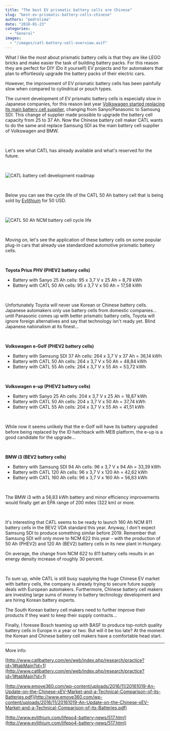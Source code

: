 ```yaml
---
title: "The best EV prismatic battery cells are Chinese"
slug: "best-ev-prismatic-battery-cells-chinese"
authors: "pedrolima"
date: "2018-01-23"
categories:
  - "General"
images:
  - "/images/catl-battery-cell-overview.avif"
---
```


What I like the most about prismatic battery cells is that they are like LEGO bricks and make easier the task of building battery packs. For this reason they are perfect for DIY (Do it yourself) EV projects and for automakers that plan to effortlessly upgrade the battery packs of their electric cars.

However, the improvement of EV prismatic battery cells has been painfully slow when compared to cylindrical or pouch types.

The current development of EV prismatic battery cells is especially slow in Japanese companies, for this reason last year [Volkswagen started replacing its main battery cell supplier](/2017/01/09/volkswagen-replaces-battery-cell-supplier/), changing from Sanyo/Panasonic to Samsung SDI. This change of supplier made possible to upgrade the battery cell capacity from 25 to 37 Ah. Now the Chinese battery cell maker CATL wants to do the same and replace Samsung SDI as the main battery cell supplier of Volkswagen and BMW.

 

Let's see what CATL has already available and what's reserved for the future.

 

![CATL battery cell development roadmap](images/catl-battery-cell-development-roadmap.avif)

 

Below you can see the cycle life of the CATL 50 Ah battery cell that is being sold by [Evlithium](http://www.evlithium.com/lifepo4-battery-news/517.html) for 50 USD.

 

![CATL 50 Ah NCM battery cell cycle life](images/catl-50-ah-ncm-battery-cell-cycle-life.avif)

 

Moving on, let's see the application of these battery cells on some popular plug-in cars that already use standardized automotive prismatic battery cells.

 

**Toyota Prius PHV (PHEV2 battery cells)**

- Battery with Sanyo 25 Ah cells: 95 x 3,7 V x 25 Ah = 8,79 kWh
- Battery with CATL 50 Ah cells: 95 x 3,7 V x 50 Ah = 17,58 kWh

 

Unfortunately Toyota will never use Korean or Chinese battery cells. Japanese automakers only use battery cells from domestic companies... until Panasonic comes up with better prismatic battery cells, Toyota will ignore foreign alternatives and say that technology isn't ready yet. Blind Japanese nationalism at its finest...

 

**Volkswagen e-Golf (PHEV2 battery cells)**

- Battery with Samsung SDI 37 Ah cells: 264 x 3,7 V x 37 Ah = 36,14 kWh
- Battery with CATL 50 Ah cells: 264 x 3,7 V x 50 Ah = 48,84 kWh
- Battery with CATL 55 Ah cells: 264 x 3,7 V x 55 Ah = 53,72 kWh

 

**Volkswagen e-up (PHEV2 battery cells)**

- Battery with Sanyo 25 Ah cells: 204 x 3,7 V x 25 Ah = 18,87 kWh
- Battery with CATL 50 Ah cells: 204 x 3,7 V x 50 Ah = 37,74 kWh
- Battery with CATL 55 Ah cells: 204 x 3,7 V x 55 Ah = 41,51 kWh

 

While now it seems unlikely that the e-Golf will have its battery upgraded before being replaced by the ID hatchback with MEB platform, the e-up is a good candidate for the upgrade...

 

**BMW i3 (BEV2 battery cells)**

- Battery with Samsung SDI 94 Ah cells: 96 x 3,7 V x 94 Ah = 33,39 kWh
- Battery with CATL 120 Ah cells: 96 x 3,7 V x 120 Ah = 42,62 kWh
- Battery with CATL 160 Ah cells: 96 x 3,7 V x 160 Ah = 56,83 kWh

 

The BMW i3 with a 56,83 kWh battery and minor efficiency improvements would finally get an EPA range of 200 miles (322 km) or more.

 

It's interesting that CATL seems to be ready to launch 160 Ah NCM 811 battery cells in the BEV2 VDA standard this year. Anyway, I don't expect Samsung SDI to produce something similar before 2019. Remember that Samsung SDI will only move to NCM 622 this year - with the production of 50 Ah (PHEV2) and 120 Ah (BEV2) battery cells in its new plant in Hungary.

On average, the change from NCM 622 to 811 battery cells results in an energy density increase of roughly 30 percent.

 

To sum up, while CATL is still busy supplying the huge Chinese EV market with battery cells, the company is already trying to secure future supply deals with European automakers. Furthermore, Chinese battery cell makers are investing large sums of money in battery technology development and are hiring Korean battery experts.

The South Korean battery cell makers need to further improve their products if they want to keep their supply contracts...

Finally, I foresee Bosch teaming up with BASF to produce top-notch quality battery cells in Europe in a year or two. But will it be too late? At the moment the Korean and Chinese battery cell makers have a comfortable head start.

---

More info:

[http://www.catlbattery.com/en/web/index.php/research/practice?id=1#tabMain?id=1](http://www.catlbattery.com/en/web/index.php/research/practice?id=1#tabMain?id=1)

[http://www.emove360.com/wp-content/uploads/2016/11/20161019-An-Update-on-the-Chinese-xEV-Market-and-a-Technical-Comparison-of-its-Batteries.pdf](http://www.emove360.com/wp-content/uploads/2016/11/20161019-An-Update-on-the-Chinese-xEV-Market-and-a-Technical-Comparison-of-its-Batteries.pdf)

[http://www.evlithium.com/lifepo4-battery-news/517.html](http://www.evlithium.com/lifepo4-battery-news/517.html)
